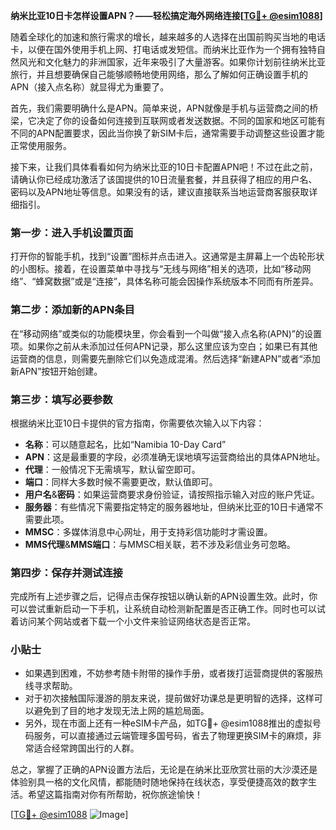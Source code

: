 **纳米比亚10日卡怎样设置APN？——轻松搞定海外网络连接[[TG💪+ @esim1088](https://t.me/s/esim1088)]**

随着全球化的加速和旅行需求的增长，越来越多的人选择在出国前购买当地的电话卡，以便在国外使用手机上网、打电话或发短信。而纳米比亚作为一个拥有独特自然风光和文化魅力的非洲国家，近年来吸引了大量游客。如果你计划前往纳米比亚旅行，并且想要确保自己能够顺畅地使用网络，那么了解如何正确设置手机的APN（接入点名称）就显得尤为重要了。

首先，我们需要明确什么是APN。简单来说，APN就像是手机与运营商之间的桥梁，它决定了你的设备如何连接到互联网或者发送数据。不同的国家和地区可能有不同的APN配置要求，因此当你换了新SIM卡后，通常需要手动调整这些设置才能正常使用服务。

接下来，让我们具体看看如何为纳米比亚的10日卡配置APN吧！不过在此之前，请确认你已经成功激活了该国提供的10日流量套餐，并且获得了相应的用户名、密码以及APN地址等信息。如果没有的话，建议直接联系当地运营商客服获取详细指引。

### 第一步：进入手机设置页面

打开你的智能手机，找到“设置”图标并点击进入。这通常是主屏幕上一个齿轮形状的小图标。接着，在设置菜单中寻找与“无线与网络”相关的选项，比如“移动网络”、“蜂窝数据”或是“连接”，具体名称可能会因操作系统版本不同而有所差异。

### 第二步：添加新的APN条目

在“移动网络”或类似的功能模块里，你会看到一个叫做“接入点名称(APN)”的设置项。如果你之前从未添加过任何APN记录，那么这里应该为空白；如果已有其他运营商的信息，则需要先删除它们以免造成混淆。然后选择“新建APN”或者“添加新APN”按钮开始创建。

### 第三步：填写必要参数

根据纳米比亚10日卡提供的官方指南，你需要依次输入以下内容：
- **名称**：可以随意起名，比如“Namibia 10-Day Card”
- **APN**：这是最重要的字段，必须准确无误地填写运营商给出的具体APN地址。
- **代理**：一般情况下无需填写，默认留空即可。
- **端口**：同样大多数时候不需要更改，默认值即可。
- **用户名**&**密码**：如果运营商要求身份验证，请按照指示输入对应的账户凭证。
- **服务器**：有些情况下需要指定特定的服务器地址，但纳米比亚的10日卡通常不需要此项。
- **MMSC**：多媒体消息中心网址，用于支持彩信功能时才需设置。
- **MMS代理**&**MMS端口**：与MMSC相关联，若不涉及彩信业务可忽略。

### 第四步：保存并测试连接

完成所有上述步骤之后，记得点击保存按钮以确认新的APN设置生效。此时，你可以尝试重新启动一下手机，让系统自动检测新配置是否正确工作。同时也可以试着访问某个网站或者下载一个小文件来验证网络状态是否正常。

### 小贴士

- 如果遇到困难，不妨参考随卡附带的操作手册，或者拨打运营商提供的客服热线寻求帮助。
- 对于初次接触国际漫游的朋友来说，提前做好功课总是更明智的选择，这样可以避免到了目的地才发现无法上网的尴尬局面。
- 另外，现在市面上还有一种eSIM卡产品，如TG💪+ @esim1088推出的虚拟号码服务，可以直接通过云端管理多国号码，省去了物理更换SIM卡的麻烦，非常适合经常跨国出行的人群。

总之，掌握了正确的APN设置方法后，无论是在纳米比亚欣赏壮丽的大沙漠还是体验别具一格的文化风情，都能随时随地保持在线状态，享受便捷高效的数字生活。希望这篇指南对你有所帮助，祝你旅途愉快！

[[TG💪+ @esim1088](https://t.me/s/esim1088) ![Image](https://i.postimg.cc/4NQfJmqS/Snipaste-2025-05-13-00-14-12.png)]